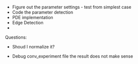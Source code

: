 + Figure out the parameter settings - test from simplest case
+ Code the parameter detection
+ PDE implementation
+ Edge Detection
+ 

Questions:
+ Shoud I normalize it?


+ Debug conv_experiment file
the result does not make sense
